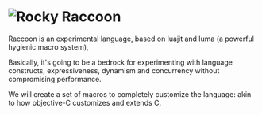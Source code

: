 ![Rocky Raccoon](https://raw.github.com/andrewmcv/raccoon/master/docs/images/rocky-raccoon.png)
=======

Raccoon is an experimental language, based on luajit and luma (a powerful hygienic macro system),

Basically, it's going to be a bedrock for experimenting with language constructs, expressiveness, dynamism and concurrency without compromising performance.

We will create a set of macros to completely customize the language: akin to how objective-C customizes and extends C.



